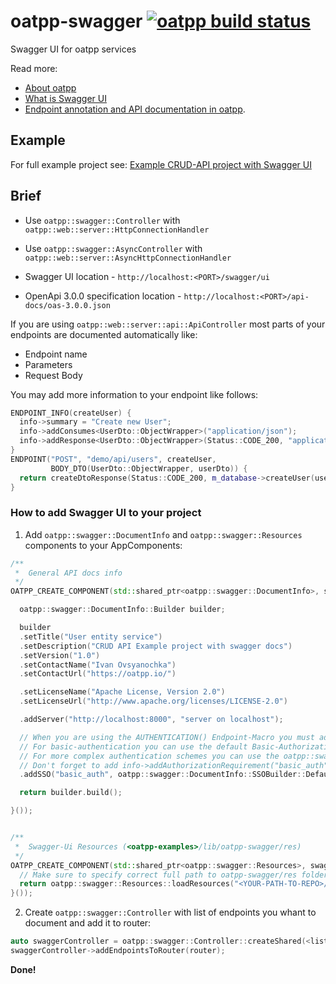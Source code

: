 # oatpp-swagger [![oatpp build status](https://dev.azure.com/lganzzzo/lganzzzo/_apis/build/status/oatpp.oatpp-swagger)](https://dev.azure.com/lganzzzo/lganzzzo/_build?definitionId=2)
Swagger UI for oatpp services

Read more:
- [About oatpp](https://oatpp.io/)  
- [What is Swagger UI](https://swagger.io/tools/swagger-ui/)
- [Endpoint annotation and API documentation in oatpp](https://oatpp.io/docs/components/api-controller/#endpoint-annotation-and-api-documentation).

## Example

For full example project see: [Example CRUD-API project with Swagger UI](https://github.com/oatpp/example-crud)

## Brief

- Use ```oatpp::swagger::Controller``` with ```oatpp::web::server::HttpConnectionHandler```
- Use ```oatpp::swagger::AsyncController``` with ```oatpp::web::server::AsyncHttpConnectionHandler```

- Swagger UI location - ```http://localhost:<PORT>/swagger/ui```
- OpenApi 3.0.0 specification location - ```http://localhost:<PORT>/api-docs/oas-3.0.0.json```

If you are using ```oatpp::web::server::api::ApiController``` most parts of your endpoints are documented automatically like:

- Endpoint name
- Parameters
- Request Body

You may add more information to your endpoint like follows:

```c++
ENDPOINT_INFO(createUser) {
  info->summary = "Create new User";
  info->addConsumes<UserDto::ObjectWrapper>("application/json");
  info->addResponse<UserDto::ObjectWrapper>(Status::CODE_200, "application/json");
}
ENDPOINT("POST", "demo/api/users", createUser,
         BODY_DTO(UserDto::ObjectWrapper, userDto)) {
  return createDtoResponse(Status::CODE_200, m_database->createUser(userDto));
}
```

### How to add Swagger UI to your project

1) Add ```oatpp::swagger::DocumentInfo``` and ```oatpp::swagger::Resources``` components to your AppComponents:

```c++
/**
 *  General API docs info
 */
OATPP_CREATE_COMPONENT(std::shared_ptr<oatpp::swagger::DocumentInfo>, swaggerDocumentInfo)([] {

  oatpp::swagger::DocumentInfo::Builder builder;

  builder
  .setTitle("User entity service")
  .setDescription("CRUD API Example project with swagger docs")
  .setVersion("1.0")
  .setContactName("Ivan Ovsyanochka")
  .setContactUrl("https://oatpp.io/")

  .setLicenseName("Apache License, Version 2.0")
  .setLicenseUrl("http://www.apache.org/licenses/LICENSE-2.0")

  .addServer("http://localhost:8000", "server on localhost");

  // When you are using the AUTHENTICATION() Endpoint-Macro you must add an SecuritySchemeObject (https://swagger.io/specification/#securitySchemeObject)
  // For basic-authentication you can use the default Basic-Authorization-SSO like this
  // For more complex authentication schemes you can use the oatpp::swagger::DocumentInfo::SSOBuilder builder
  // Don't forget to add info->addAuthorizationRequirement("basic_auth") to your ENDPOINT_INFO() Macro!
  .addSSO("basic_auth", oatpp::swagger::DocumentInfo::SSOBuilder::DefaultBasicAuthorizationSSO() );

  return builder.build();

}());


/**
 *  Swagger-Ui Resources (<oatpp-examples>/lib/oatpp-swagger/res)
 */
OATPP_CREATE_COMPONENT(std::shared_ptr<oatpp::swagger::Resources>, swaggerResources)([] {
  // Make sure to specify correct full path to oatpp-swagger/res folder !!!
  return oatpp::swagger::Resources::loadResources("<YOUR-PATH-TO-REPO>/lib/oatpp-swagger/res");
}());

```

2) Create ```oatpp::swagger::Controller``` with list of endpoints you whant to document and add it to router:

```c++
auto swaggerController = oatpp::swagger::Controller::createShared(<list-of-endpoints-to-document>);
swaggerController->addEndpointsToRouter(router);
```

**Done!**
